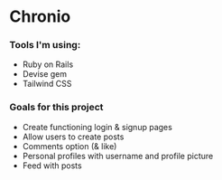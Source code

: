 # Chronio

### Tools I'm using:
- Ruby on Rails
- Devise gem
- Tailwind CSS

### Goals for this project
- Create functioning login & signup pages
- Allow users to create posts
- Comments option (& like)
- Personal profiles with username and profile picture
- Feed with posts
